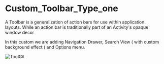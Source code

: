 # Custom_Toolbar_Type_one

A Toolbar is a generalization of action bars for use within application layouts. While an action bar is traditionally
part of an Activity's opaque window decor 

In this custom we are adding Navigation Drawer, Search View ( with custom background effect ) and Options menu.

![ToolGit](https://user-images.githubusercontent.com/42275109/55272216-209f3480-52df-11e9-8242-025462a9b1c7.jpg)
